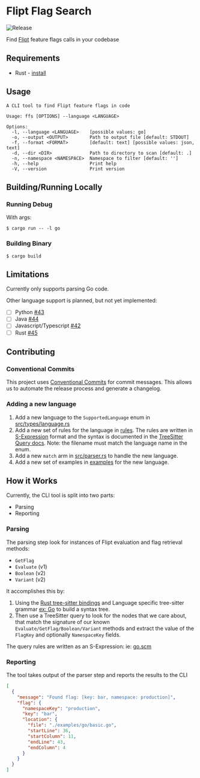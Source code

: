 # Flipt Flag Search

![Release](https://img.shields.io/github/release/flipt-io/ffs.svg?style=flat)

Find [Flipt](https://github.com/flipt-io/flipt) feature flags calls in your codebase

## Requirements

- Rust - [install](https://rustup.rs/)

## Usage

```console
A CLI tool to find Flipt feature flags in code

Usage: ffs [OPTIONS] --language <LANGUAGE>

Options:
  -l, --language <LANGUAGE>    [possible values: go]
  -o, --output <OUTPUT>        Path to output file [default: STDOUT]
  -f, --format <FORMAT>        [default: text] [possible values: json, text]
  -d, --dir <DIR>              Path to directory to scan [default: .]
  -n, --namespace <NAMESPACE>  Namespace to filter [default: '']
  -h, --help                   Print help
  -V, --version                Print version
```

## Building/Running Locally

### Running Debug

With args:

`$ cargo run -- -l go`

### Building Binary

`$ cargo build`

## Limitations

Currently only supports parsing Go code.

Other language support is planned, but not yet implemented:

- [ ] Python [#43](https://github.com/flipt-io/ffs/issues/43)
- [ ] Java [#44](https://github.com/flipt-io/ffs/issues/44)
- [ ] Javascript/Typescript [#42](https://github.com/flipt-io/ffs/issues/42)
- [ ] Rust [#45](https://github.com/flipt-io/ffs/issues/45)

## Contributing

### Conventional Commits

This project uses [Conventional Commits](https://www.conventionalcommits.org/en/v1.0.0/) for commit messages. This allows us to automate the release process and generate a changelog.

### Adding a new language

1. Add a new language to the `SupportedLanguage` enum in [src/types/language.rs](./src/types/language.rs)
1. Add a new set of rules for the language in [rules](./rules). The rules are written in [S-Expression](https://en.wikipedia.org/wiki/S-expression) format and the syntax is documented in the [TreeSitter Query docs](https://tree-sitter.github.io/tree-sitter/using-parsers#pattern-matching-with-queries). Note: the filename must match the language name in the enum.
1. Add a new `match` arm in [src/parser.rs](./src/parser.rs) to handle the new language.
1. Add a new set of examples in [examples](./examples) for the new language.

## How it Works

Currently, the CLI tool is split into two parts:

- Parsing
- Reporting

### Parsing

The parsing step look for instances of Flipt evaluation and flag retrieval methods:

- `GetFlag`
- `Evaluate` (v1)
- `Boolean` (v2)
- `Variant` (v2)

It accomplishes this by:

1. Using the [Rust tree-sitter bindings](https://github.com/tree-sitter/tree-sitter/tree/master/lib/binding_rust) and Language specific tree-sitter grammar [ex: Go](https://github.com/tree-sitter/tree-sitter-go) to build a syntax tree.
2. Then use a TreeSitter query to look for the nodes that we care about, that match the signature of our known `Evaluate/GetFlag/Boolean/Variant` methods and extract the value of the `FlagKey` and optionally `NamespaceKey` fields.

The query rules are written as an S-Expression: ie: [go.scm](./rules/go.scm)

### Reporting

The tool takes output of the parser step and reports the results to the CLI

```json
[
  {
    "message": "Found flag: [key: bar, namespace: production]",
    "flag": {
      "namespaceKey": "production",
      "key": "bar",
      "location": {
        "file": "./examples/go/basic.go",
        "startLine": 36,
        "startColumn": 11,
        "endLine": 43,
        "endColumn": 4
      }
    }
  }
]
```
